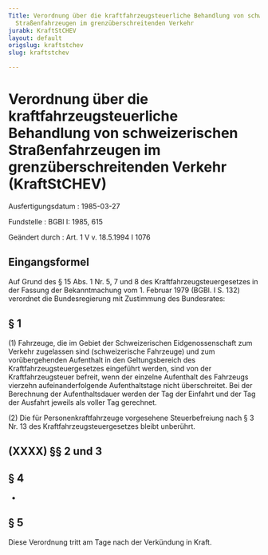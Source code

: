 ```yaml
---
Title: Verordnung über die kraftfahrzeugsteuerliche Behandlung von schweizerischen
  Straßenfahrzeugen im grenzüberschreitenden Verkehr
jurabk: KraftStCHEV
layout: default
origslug: kraftstchev
slug: kraftstchev

---
```


# Verordnung über die kraftfahrzeugsteuerliche Behandlung von schweizerischen Straßenfahrzeugen im grenzüberschreitenden Verkehr (KraftStCHEV)

Ausfertigungsdatum
:   1985-03-27

Fundstelle
:   BGBl I: 1985, 615

Geändert durch
:   Art. 1 V v. 18.5.1994 I 1076


## Eingangsformel

Auf Grund des § 15 Abs. 1 Nr. 5, 7 und 8 des
Kraftfahrzeugsteuergesetzes in der Fassung der Bekanntmachung vom 1.
Februar 1979 (BGBl. I S. 132) verordnet die Bundesregierung mit
Zustimmung des Bundesrates:


## § 1

(1) Fahrzeuge, die im Gebiet der Schweizerischen Eidgenossenschaft zum
Verkehr zugelassen sind (schweizerische Fahrzeuge) und zum
vorübergehenden Aufenthalt in den Geltungsbereich des
Kraftfahrzeugsteuergesetzes eingeführt werden, sind von der
Kraftfahrzeugsteuer befreit, wenn der einzelne Aufenthalt des
Fahrzeugs vierzehn aufeinanderfolgende Aufenthaltstage nicht
überschreitet. Bei der Berechnung der Aufenthaltsdauer werden der Tag
der Einfahrt und der Tag der Ausfahrt jeweils als voller Tag
gerechnet.

(2) Die für Personenkraftfahrzeuge vorgesehene Steuerbefreiung nach §
3 Nr. 13 des Kraftfahrzeugsteuergesetzes bleibt unberührt.


## (XXXX) §§ 2 und 3



## § 4

-


## § 5

Diese Verordnung tritt am Tage nach der Verkündung in Kraft.

